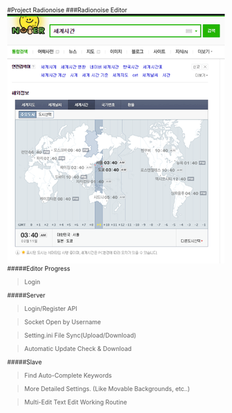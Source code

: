 #Project Radionoise
###Radionoise Editor
<img src="asdf.PNG" />
#####Editor Progress
>Login

#####Server

>Login/Register API

>Socket Open by Username

>Setting.ini File Sync(Upload/Download)

>Automatic Update Check & Download

#####Slave

>Find Auto-Complete Keywords

>More Detailed Settings. (Like Movable Backgrounds, etc..)

>Multi-Edit Text Edit Working Routine
